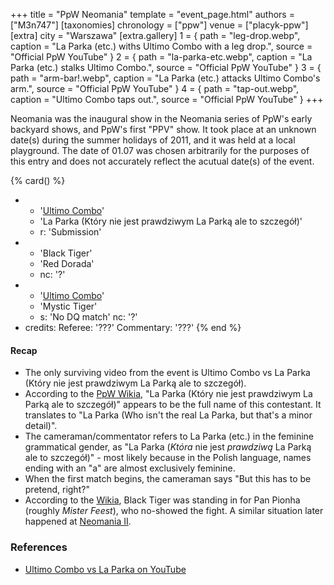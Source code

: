 +++
title = "PpW Neomania"
template = "event_page.html"
authors = ["M3n747"]
[taxonomies]
chronology = ["ppw"]
venue = ["placyk-ppw"]
[extra]
city = "Warszawa"
[extra.gallery]
1 = { path = "leg-drop.webp", caption = "La Parka (etc.) withs Ultimo Combo with a leg drop.", source = "Official PpW YouTube" }
2 = { path = "la-parka-etc.webp", caption = "La Parka (etc.) stalks Ultimo Combo.", source = "Official PpW YouTube" }
3 = { path = "arm-bar!.webp", caption = "La Parka (etc.) attacks Ultimo Combo's arm.", source = "Official PpW YouTube" }
4 = { path = "tap-out.webp", caption = "Ultimo Combo taps out.", source = "Official PpW YouTube" }
+++

Neomania was the inaugural show in the Neomania series of PpW's early backyard shows, and PpW's first "PPV" show. It took place at an unknown date(s) during the summer holidays of 2011, and it was held at a local playground. The date of 01.07 was chosen arbitrarily for the purposes of this entry and does not accurately reflect the acutual date(s) of the event.

{% card() %}
- - '[Ultimo Combo](@/w/johnny-blade.md)'
  - 'La Parka (Który nie jest prawdziwym La Parką ale to szczegół)'
  - r: 'Submission'
- - 'Black Tiger'
  - 'Red Dorada'
  - nc: '?'
- - '[Ultimo Combo](@/w/johnny-blade.md)'
  - 'Mystic Tiger'
  - s: 'No DQ match'
    nc: '?'
- credits:
    Referee: '???'
    Commentary: '???'
{% end %}

#### Recap

* The only surviving video from the event is Ultimo Combo vs La Parka (Który nie jest prawdziwym La Parką ale to szczegół).
* According to the [PpW Wikia][ppw-wiki-neo-1], "La Parka (Który nie jest prawdziwym La Parką ale to szczegół)" appears to be the full name of this contestant. It translates to "La Parka (Who isn't the real La Parka, but that's a minor detail)".
* The cameraman/commentator refers to La Parka (etc.) in the feminine grammatical gender, as "La Parka (_Która_ nie jest _prawdziwą_ La Parką ale to szczegół)" - most likely because in the Polish language, names ending with an "a" are almost exclusively feminine.
* When the first match begins, the cameraman says "But this has to be pretend, right?"
* According to the [Wikia][ppw-wiki-neo-1], Black Tiger was standing in for Pan Pionha (roughly _Mister Feest_), who no-showed the fight. A similar situation later happened at [Neomania II](@/e/ppw/2012-07-01-ppw-neomania-ii.md).

### References

* [Ultimo Combo vs La Parka on YouTube](https://www.youtube.com/watch?v=igbjryET25w)

[ppw-wiki-neo-1]: https://ppw-fandom.tpwres.pl/ppw-neomania-i
